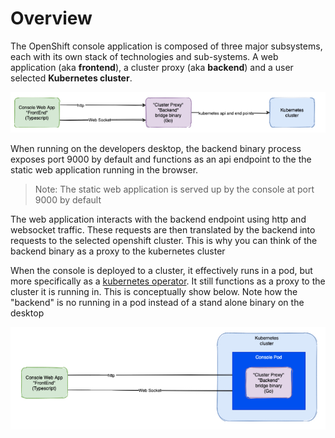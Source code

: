 # Overview

The OpenShift console application is composed of three major subsystems, each with its own stack of technologies and sub-systems. A web application (aka **frontend**), a cluster proxy (aka **backend**) and a user selected **Kubernetes cluster**. 

![console-overview](images/console-overview.jpg)

When running on the developers desktop, the backend binary process exposes port 9000 by default and functions as an api endpoint to the the static web application running in the browser. 
> Note: The static web application is served up by the console at port 9000 by default

The web application interacts with the backend endpoint using http and websocket traffic. These requests are then translated by the backend into requests to the selected openshift cluster. This is why you can think of the backend binary as a proxy to the kubernetes cluster

When the console is deployed to a cluster, it effectively runs in a pod, but more specifically as a [kubernetes operator](https://www.redhat.com/en/topics/containers/what-is-a-kubernetes-operator). It still functions as a proxy to the cluster it is running in. This is conceptually show below. Note how the "backend" is no running in a pod instead of a stand alone binary on the desktop

![console-overview-deployed](images/console-overview-deployed.jpg)
